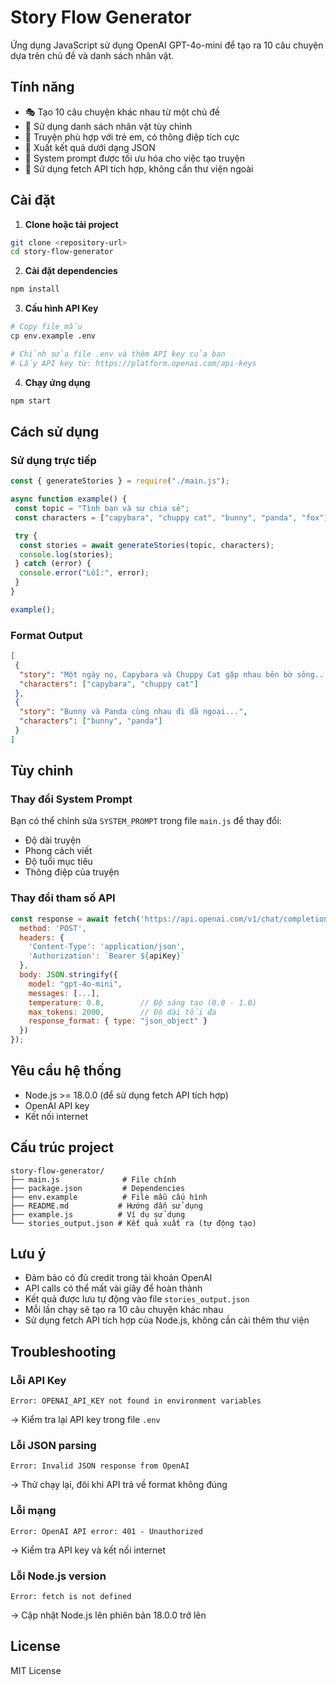 # Story Flow Generator

Ứng dụng JavaScript sử dụng OpenAI GPT-4o-mini để tạo ra 10 câu chuyện dựa trên chủ đề và danh sách nhân vật.

## Tính năng

- 🎭 Tạo 10 câu chuyện khác nhau từ một chủ đề
- 👥 Sử dụng danh sách nhân vật tùy chỉnh
- 📖 Truyện phù hợp với trẻ em, có thông điệp tích cực
- 💾 Xuất kết quả dưới dạng JSON
- 🎨 System prompt được tối ưu hóa cho việc tạo truyện
- 🚀 Sử dụng fetch API tích hợp, không cần thư viện ngoài

## Cài đặt

1. **Clone hoặc tải project**

```bash
git clone <repository-url>
cd story-flow-generator
```

2. **Cài đặt dependencies**

```bash
npm install
```

3. **Cấu hình API Key**

```bash
# Copy file mẫu
cp env.example .env

# Chỉnh sửa file .env và thêm API key của bạn
# Lấy API key từ: https://platform.openai.com/api-keys
```

4. **Chạy ứng dụng**

```bash
npm start
```

## Cách sử dụng

### Sử dụng trực tiếp

```javascript
const { generateStories } = require("./main.js");

async function example() {
 const topic = "Tình bạn và sự chia sẻ";
 const characters = ["capybara", "chuppy cat", "bunny", "panda", "fox"];

 try {
  const stories = await generateStories(topic, characters);
  console.log(stories);
 } catch (error) {
  console.error("Lỗi:", error);
 }
}

example();
```

### Format Output

```json
[
 {
  "story": "Một ngày nọ, Capybara và Chuppy Cat gặp nhau bên bờ sông...",
  "characters": ["capybara", "chuppy cat"]
 },
 {
  "story": "Bunny và Panda cùng nhau đi dã ngoại...",
  "characters": ["bunny", "panda"]
 }
]
```

## Tùy chỉnh

### Thay đổi System Prompt

Bạn có thể chỉnh sửa `SYSTEM_PROMPT` trong file `main.js` để thay đổi:

- Độ dài truyện
- Phong cách viết
- Độ tuổi mục tiêu
- Thông điệp của truyện

### Thay đổi tham số API

```javascript
const response = await fetch('https://api.openai.com/v1/chat/completions', {
  method: 'POST',
  headers: {
    'Content-Type': 'application/json',
    'Authorization': `Bearer ${apiKey}`
  },
  body: JSON.stringify({
    model: "gpt-4o-mini",
    messages: [...],
    temperature: 0.8,        // Độ sáng tạo (0.0 - 1.0)
    max_tokens: 2000,        // Độ dài tối đa
    response_format: { type: "json_object" }
  })
});
```

## Yêu cầu hệ thống

- Node.js >= 18.0.0 (để sử dụng fetch API tích hợp)
- OpenAI API key
- Kết nối internet

## Cấu trúc project

```
story-flow-generator/
├── main.js              # File chính
├── package.json         # Dependencies
├── env.example          # File mẫu cấu hình
├── README.md           # Hướng dẫn sử dụng
├── example.js          # Ví dụ sử dụng
└── stories_output.json # Kết quả xuất ra (tự động tạo)
```

## Lưu ý

- Đảm bảo có đủ credit trong tài khoản OpenAI
- API calls có thể mất vài giây để hoàn thành
- Kết quả được lưu tự động vào file `stories_output.json`
- Mỗi lần chạy sẽ tạo ra 10 câu chuyện khác nhau
- Sử dụng fetch API tích hợp của Node.js, không cần cài thêm thư viện

## Troubleshooting

### Lỗi API Key

```
Error: OPENAI_API_KEY not found in environment variables
```

→ Kiểm tra lại API key trong file `.env`

### Lỗi JSON parsing

```
Error: Invalid JSON response from OpenAI
```

→ Thử chạy lại, đôi khi API trả về format không đúng

### Lỗi mạng

```
Error: OpenAI API error: 401 - Unauthorized
```

→ Kiểm tra API key và kết nối internet

### Lỗi Node.js version

```
Error: fetch is not defined
```

→ Cập nhật Node.js lên phiên bản 18.0.0 trở lên

## License

MIT License
